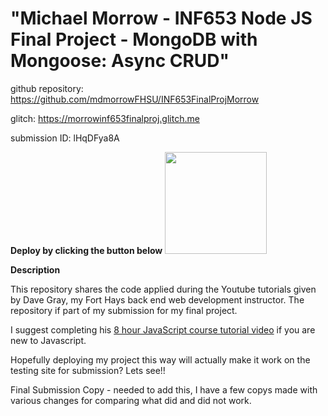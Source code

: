 # "Michael Morrow - INF653 Node JS Final Project - MongoDB with Mongoose: Async CRUD"

github repository:
https://github.com/mdmorrowFHSU/INF653FinalProjMorrow

glitch:
https://morrowinf653finalproj.glitch.me

submission ID:
lHqDFya8A 

**Deploy by clicking the button below**
[<img src="https://cdn.gomix.com/2bdfb3f8-05ef-4035-a06e-2043962a3a13%2Fremix-button.svg" width="163px" />](https://glitch.com/edit/#!/import/github.com/mdmorrowFHSU/MMorrowINF653FinalProj)

**Description**

This repository shares the code applied during the Youtube tutorials given by Dave Gray, my Fort Hays back end web development instructor. The repository if part of my submission for my final project.


I suggest completing his [8 hour JavaScript course tutorial video](https://youtu.be/EfAl9bwzVZk) if you are new to Javascript.

Hopefully deploying my project this way will actually make it work on the testing site for submission? Lets see!!


Final Submission Copy - needed to add this, I have a few copys made with various changes for comparing what did 
and did not work. 